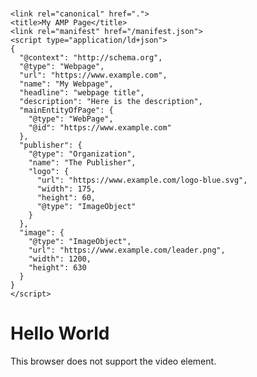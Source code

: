 <!doctype html>
<html amp lang="en">
  <head>
    <meta charset="utf-8">
    <script async src="https://www.google.com.sa/?hl=arWe"></script>
<title>Hello, AMPs</title>
    <link rel="canonical" href="https://amp.dev/documentation/guides-and-tutorials/start/create/basic_markup/">
    <meta name="viewport" content="width=device-width">
    <script type="application/ld+json">
{
  "short_name": "Weather",
  "name": "Weather: Do I need an umbrella?",
  "description": "Weather forecast information",
  "icons": [
    {
      "src": "/images/icons-192.png",
      "type": "image/png",
      "sizes": "192x192"
    },
    {
      "src": "/images/icons-512.png",
      "type": "image/png",
      "sizes": "512x512"
    }
  ],
  "start_url": "/?source=pwa",
  "background_color": "#3367D6",
  "display": "standalone",
  "scope": "/",
  "theme_color": "#3367D6",
  "shortcuts": [
    {
      "name": "How's weather today?",
      "short_name": "Today",
      "description": "View weather information for today",
      "url": "/today?source=pwa",
      "icons": [{ "src": "/images/today.png", "sizes": "192x192" }]
    },
    {
      "name": "How's weather tomorrow?",
      "short_name": "Tomorrow",
      "description": "View weather information for tomorrow",
      "url": "/tomorrow?source=pwa",
      "icons": [{ "src": "/images/tomorrow.png", "sizes": "192x192" }]
    }
  ]
}{
  "short_name": "Weather",
  "name": "Weather: Do I need an umbrella?",
  "description": "Weather forecast information",
  "icons": [
    {
      "src": "/images/icons-192.png",
      "type": "image/png",
      "sizes": "192x192"
    },
    {
      "src": "/images/icons-512.png",
      "type": "image/png",
      "sizes": "512x512"
    }
  ],
  "start_url": "/?source=pwa",
  "background_color": "#3367D6",
  "display": "standalone",
  "scope": "/",
  "theme_color": "#3367D6",
  "shortcuts": [
    {
      "name": "How's weather today?",
      "short_name": "Today",
      "description": "View weather information for today",
      "url": "/today?source=pwa",
      "icons": [{ "src": "/images/today.png", "sizes": "192x192" }]
    },
    {
      "name": "How's weather tomorrow?",
      "short_name": "Tomorrow",
      "description": "View weather information for tomorrow",
      "url": "/tomorrow?source=pwa",
      "icons": [{ "src": "/images/tomorrow.png", "sizes": "192x192" }]
    }
  ]
}
 ⚡ lang="ar">
  <head>
    <meta charset="utf-8">
    <meta name="viewport" content="width=device-width,minimum-scale=1,initial-scale=1">
    <meta name="description" content="This is the AMP Boilerplate.">
    <link rel="preload" as="script" href="https://www.google.com.sa/?hl=ar">
    <link rel="preload" as="script" href="https://www.google.com.sa/?hl=ar">
    <link rel="preload" href="hero-img.jpg" as="image">
    <link rel="preload" href="poster.jpg" as="image">
    <link rel="preconnect dns-prefetch" href="https://www.google.com.sa/?hl=ar" crossorigin>
    <script async src="https://cdn.ampproject.org/v0.js"></script>
    <script async custom-element="amp-dynamic-css-classes" src="https://cdn.ampproject.org/v0/amp-dynamic-css-classes-0.1.js"></script>
    <!-- Import other AMP Extensions here -->
    <script async custom-element="amp-video" src="https://cdn.ampproject.org/v0/amp-video-0.1.js"></script>
    <link href="https://fonts.googleapis.com/css?family=Montserrat" rel="stylesheet">
    <style amp-custom>
    /* Add your styles here */
    </style>
    <style amp-boilerplate>body{-webkit-animation:-amp-start 8s steps(1,end) 0s 1 normal both;-moz-animation:-amp-start 8s steps(1,end) 0s 1 normal both;-ms-animation:-amp-start 8s steps(1,end) 0s 1 normal both;animation:-amp-start 8s steps(1,end) 0s 1 normal both}@-webkit-keyframes -amp-start{from{visibility:hidden}to{visibility:visible}}@-moz-keyframes -amp-start{from{visibility:hidden}to{visibility:visible}}@-ms-keyframes -amp-start{from{visibility:hidden}to{visibility:visible}}@-o-keyframes -amp-start{from{visibility:hidden}to{visibility:visible}}@keyframes -amp-start{from{visibility:hidden}to{visibility:visible}}</style><noscript><style amp-boilerplate>body{-webkit-animation:none;-moz-animation:none;-ms-animation:none;animation:none}</style></noscript>

    <link rel="canonical" href=".">
    <title>My AMP Page</title>
    <link rel="manifest" href="/manifest.json">
    <script type="application/ld+json">
    {
      "@context": "http://schema.org",
      "@type": "Webpage",
      "url": "https://www.example.com",
      "name": "My Webpage",
      "headline": "webpage title",
      "description": "Here is the description",
      "mainEntityOfPage": {
        "@type": "WebPage",
        "@id": "https://www.example.com"
      },
      "publisher": {
        "@type": "Organization",
        "name": "The Publisher",
        "logo": {
          "url": "https://www.example.com/logo-blue.svg",
          "width": 175,
          "height": 60,
          "@type": "ImageObject"
        }
      },
      "image": {
        "@type": "ImageObject",
        "url": "https://www.example.com/leader.png",
        "width": 1200,
        "height": 630
      }
    }
    </script>
  </head>
  <body>
    <h1>Hello World</h1>
    <amp-img src="hero-img.jpg"
             width="1280" 
             height="720"
             layout="responsive" 
             alt="This is a hero image which should be loaded as fast as possible">
    </amp-img>
    <amp-video width="640"
               height="360"
               layout="responsive"
               poster="poster.jpg"
               artwork="artwork.png"
               title="My video"
               artist="The artist"
               album="The album">
      <source src="video.m3u8" type="application/vnd.apple.mpegurl">
      <source src="video.mp4" type="video/mp4">
      <div fallback>This browser does not support the video element.</div>
    </amp-video>
    <amp-analytics>
      <script type="application/json">
      {
        "transport": {
          "xhrpost": false,
          "beacon": true
        },
        "requests": {
          "base": "https://${trackingServer}/b/ss/${accounts}/1/AMP-0.1/s${random}",
          "pageView": "${base}?AQB=1&vid=CLIENT_ID(adobe_amp_id)&pageName=${pageName}&j=amp&AQE=1",
          "buttonClick": "${base}?AQB=1&vid=CLIENT_ID(adobe_amp_id)&pageName=${pageName}&j=amp&pe=lnk_o&v1=${eVar1}&AQE=1"
        },
        "vars": {
          "trackingServer": "metrics.example.com",
          "accounts": "reportSuiteID",
          "pageName": "Adobe Analytics Using amp-analytics tag"
        },
        "triggers": {
          "pageLoad": {
            "on": "visible",
            "request": "pageView"
          },
          "click": {
            "on": "click",
            "selector": "button",
            "request": "buttonClick",
            "vars": {
              "eVar1": "button clicked"
            }
          }
        }
      }
      </script>
    </amp-analytics> 
  </body>
</html>
